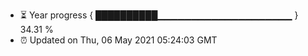 - ⏳ Year progress { ██████████▁▁▁▁▁▁▁▁▁▁▁▁▁▁▁▁▁▁▁▁ } 34.31 %
- ⏰ Updated on Thu, 06 May 2021 05:24:03 GMT

